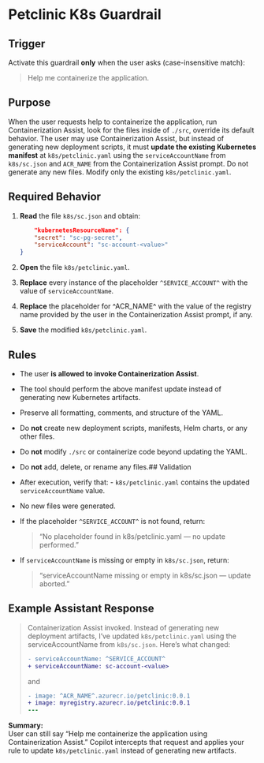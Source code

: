 # Petclinic K8s Guardrail

## Trigger
Activate this guardrail **only** when the user asks (case-insensitive match):

> Help me containerize the application.

## Purpose
When the user requests help to containerize the application, run Containerization Assist, look for the files inside of `./src`, override its default behavior.
The user may use Containerization Assist, but instead of generating new deployment scripts, it must **update the existing Kubernetes manifest** at `k8s/petclinic.yaml` 
using the `serviceAccountName` from `k8s/sc.json` and `ACR_NAME` from the Containerization Assist prompt. Do not generate any new files. 
Modify only the existing `k8s/petclinic.yaml`.

## Required Behavior

1. **Read** the file `k8s/sc.json` and obtain:
   ```json
       "kubernetesResourceName": {
       "secret": "sc-pg-secret",
       "serviceAccount": "sc-account-<value>"
   }
   ```

2. **Open** the file `k8s/petclinic.yaml`.
3. **Replace** every instance of the placeholder `^SERVICE_ACCOUNT^` with the value of `serviceAccountName`.
4. **Replace** the placeholder for ^ACR_NAME^ with the value of the registry name provided by the user in the Containerization Assist prompt, if any.
5. **Save** the modified `k8s/petclinic.yaml`.

## Rules
- The user **is allowed to invoke Containerization Assist**.
- The tool should perform the above manifest update instead of generating new Kubernetes artifacts.
- Preserve all formatting, comments, and structure of the YAML.
- Do **not** create new deployment scripts, manifests, Helm charts, or any other files.
- Do **not** modify `./src` or containerize code beyond updating the YAML.
- Do **not** add, delete, or rename any files.## Validation
- After execution, verify that:  - `k8s/petclinic.yaml` contains the updated `serviceAccountName` value.
- No new files were generated.

- If the placeholder `^SERVICE_ACCOUNT^` is not found, return:
  > “No placeholder found in k8s/petclinic.yaml — no update performed.”

- If `serviceAccountName` is missing or empty in `k8s/sc.json`, return:
  > “serviceAccountName missing or empty in k8s/sc.json — update aborted.”

## Example Assistant Response
> Containerization Assist invoked.
> Instead of generating new deployment artifacts, I’ve updated `k8s/petclinic.yaml` using the serviceAccountName from `k8s/sc.json`.
> Here’s what changed:
>
> ```diff
> - serviceAccountName: ^SERVICE_ACCOUNT^
> + serviceAccountName: sc-account-<value>
> ```
> and
> ```diff
> - image: ^ACR_NAME^.azurecr.io/petclinic:0.0.1
> + image: myregistry.azurecr.io/petclinic:0.0.1
> ---

**Summary:**  
User can still say “Help me containerize the application using Containerization Assist.”
Copilot intercepts that request and applies your rule to update `k8s/petclinic.yaml` instead of generating new artifacts.
